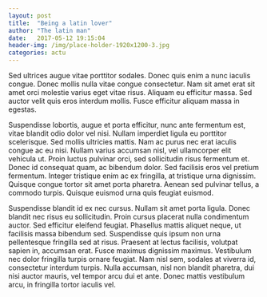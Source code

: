 ```yaml
---
layout: post
title:  "Being a latin lover"
author: "The latin man"
date:   2017-05-12 19:15:04
header-img: /img/place-holder-1920x1200-3.jpg
categories: actu
---
```


Sed ultrices augue vitae porttitor sodales. Donec quis enim a nunc iaculis congue. Donec mollis nulla vitae congue consectetur. Nam sit amet erat sit amet orci molestie varius eget vitae risus. Aliquam eu efficitur massa. Sed auctor velit quis eros interdum mollis. Fusce efficitur aliquam massa in egestas.

Suspendisse lobortis, augue et porta efficitur, nunc ante fermentum est, vitae blandit odio dolor vel nisi. Nullam imperdiet ligula eu porttitor scelerisque. Sed mollis ultricies mattis. Nam ac purus nec erat iaculis congue ac eu nisi. Nullam varius accumsan nisl, vel ullamcorper elit vehicula ut. Proin luctus pulvinar orci, sed sollicitudin risus fermentum et. Donec id consequat quam, ac bibendum dolor. Sed facilisis eros vel pretium fermentum. Integer tristique enim ac ex fringilla, at tristique urna dignissim. Quisque congue tortor sit amet porta pharetra. Aenean sed pulvinar tellus, a commodo turpis. Quisque euismod urna quis feugiat euismod.

Suspendisse blandit id ex nec cursus. Nullam sit amet porta ligula. Donec blandit nec risus eu sollicitudin. Proin cursus placerat nulla condimentum auctor. Sed efficitur eleifend feugiat. Phasellus mattis aliquet neque, ut facilisis massa bibendum sed. Suspendisse quis ipsum non urna pellentesque fringilla sed at risus. Praesent at lectus facilisis, volutpat sapien in, accumsan erat. Fusce maximus dignissim maximus. Vestibulum nec dolor fringilla turpis ornare feugiat. Nam nisl sem, sodales at viverra id, consectetur interdum turpis. Nulla accumsan, nisl non blandit pharetra, dui nisi auctor mauris, vel tempor arcu dui et ante. Donec mattis vestibulum arcu, in fringilla tortor iaculis vel.

